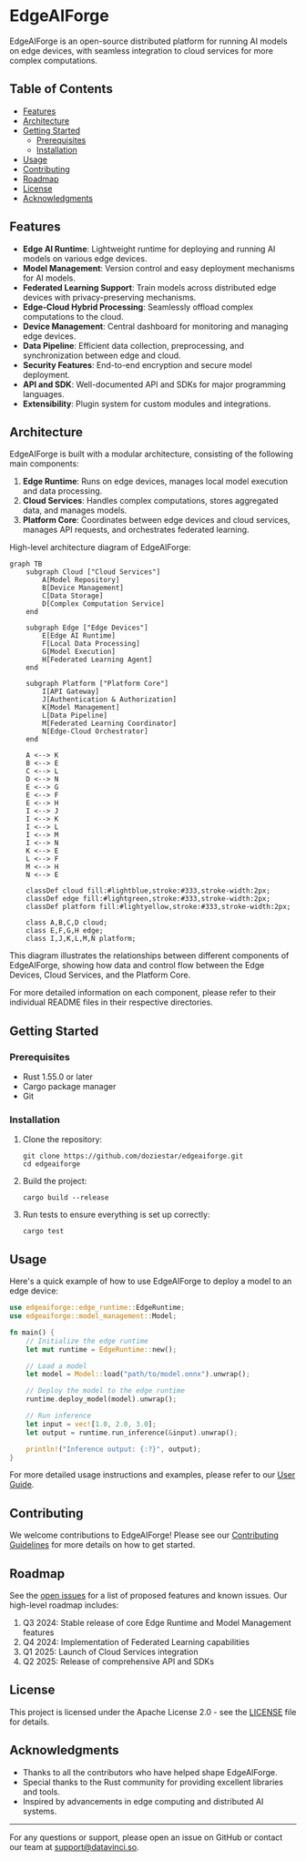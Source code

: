 # EdgeAIForge

EdgeAIForge is an open-source distributed platform for running AI models on edge devices, with seamless integration to cloud services for more complex computations.

## Table of Contents

- [Features](#features)
- [Architecture](#architecture)
- [Getting Started](#getting-started)
  - [Prerequisites](#prerequisites)
  - [Installation](#installation)
- [Usage](#usage)
- [Contributing](#contributing)
- [Roadmap](#roadmap)
- [License](#license)
- [Acknowledgments](#acknowledgments)

## Features

- **Edge AI Runtime**: Lightweight runtime for deploying and running AI models on various edge devices.
- **Model Management**: Version control and easy deployment mechanisms for AI models.
- **Federated Learning Support**: Train models across distributed edge devices with privacy-preserving mechanisms.
- **Edge-Cloud Hybrid Processing**: Seamlessly offload complex computations to the cloud.
- **Device Management**: Central dashboard for monitoring and managing edge devices.
- **Data Pipeline**: Efficient data collection, preprocessing, and synchronization between edge and cloud.
- **Security Features**: End-to-end encryption and secure model deployment.
- **API and SDK**: Well-documented API and SDKs for major programming languages.
- **Extensibility**: Plugin system for custom modules and integrations.

## Architecture

EdgeAIForge is built with a modular architecture, consisting of the following main components:

1. **Edge Runtime**: Runs on edge devices, manages local model execution and data processing.
2. **Cloud Services**: Handles complex computations, stores aggregated data, and manages models.
3. **Platform Core**: Coordinates between edge devices and cloud services, manages API requests, and orchestrates federated learning.

High-level architecture diagram of EdgeAIForge:

```mermaid
graph TB
    subgraph Cloud ["Cloud Services"]
        A[Model Repository]
        B[Device Management]
        C[Data Storage]
        D[Complex Computation Service]
    end

    subgraph Edge ["Edge Devices"]
        E[Edge AI Runtime]
        F[Local Data Processing]
        G[Model Execution]
        H[Federated Learning Agent]
    end

    subgraph Platform ["Platform Core"]
        I[API Gateway]
        J[Authentication & Authorization]
        K[Model Management]
        L[Data Pipeline]
        M[Federated Learning Coordinator]
        N[Edge-Cloud Orchestrator]
    end

    A <--> K
    B <--> E
    C <--> L
    D <--> N
    E <--> G
    E <--> F
    E <--> H
    I <--> J
    I <--> K
    I <--> L
    I <--> M
    I <--> N
    K <--> E
    L <--> F
    M <--> H
    N <--> E

    classDef cloud fill:#lightblue,stroke:#333,stroke-width:2px;
    classDef edge fill:#lightgreen,stroke:#333,stroke-width:2px;
    classDef platform fill:#lightyellow,stroke:#333,stroke-width:2px;

    class A,B,C,D cloud;
    class E,F,G,H edge;
    class I,J,K,L,M,N platform;
```

This diagram illustrates the relationships between different components of EdgeAIForge, showing how data and control flow between the Edge Devices, Cloud Services, and the Platform Core.

For more detailed information on each component, please refer to their individual README files in their respective directories.

## Getting Started

### Prerequisites

- Rust 1.55.0 or later
- Cargo package manager
- Git

### Installation

1. Clone the repository:

   ```
   git clone https://github.com/doziestar/edgeaiforge.git
   cd edgeaiforge
   ```

2. Build the project:

   ```
   cargo build --release
   ```

3. Run tests to ensure everything is set up correctly:
   ```
   cargo test
   ```

## Usage

Here's a quick example of how to use EdgeAIForge to deploy a model to an edge device:

```rust
use edgeaiforge::edge_runtime::EdgeRuntime;
use edgeaiforge::model_management::Model;

fn main() {
    // Initialize the edge runtime
    let mut runtime = EdgeRuntime::new();

    // Load a model
    let model = Model::load("path/to/model.onnx").unwrap();

    // Deploy the model to the edge runtime
    runtime.deploy_model(model).unwrap();

    // Run inference
    let input = vec![1.0, 2.0, 3.0];
    let output = runtime.run_inference(&input).unwrap();

    println!("Inference output: {:?}", output);
}
```

For more detailed usage instructions and examples, please refer to our [User Guide](docs/user_guide.md).

## Contributing

We welcome contributions to EdgeAIForge! Please see our [Contributing Guidelines](CONTRIBUTING.md) for more details on how to get started.

## Roadmap

See the [open issues](https://github.com/doziestar/edgeaiforge/issues) for a list of proposed features and known issues. Our high-level roadmap includes:

1. Q3 2024: Stable release of core Edge Runtime and Model Management features
2. Q4 2024: Implementation of Federated Learning capabilities
3. Q1 2025: Launch of Cloud Services integration
4. Q2 2025: Release of comprehensive API and SDKs

## License

This project is licensed under the Apache License 2.0 - see the [LICENSE](LICENSE) file for details.

## Acknowledgments

- Thanks to all the contributors who have helped shape EdgeAIForge.
- Special thanks to the Rust community for providing excellent libraries and tools.
- Inspired by advancements in edge computing and distributed AI systems.

---

For any questions or support, please open an issue on GitHub or contact our team at support@datavinci.so.
